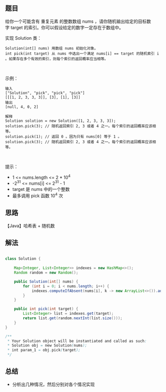 ## 题目

给你一个可能含有 重复元素 的整数数组 nums ，请你随机输出给定的目标数字 target 的索引。你可以假设给定的数字一定存在于数组中。

实现 Solution 类：

    Solution(int[] nums) 用数组 nums 初始化对象。
    int pick(int target) 从 nums 中选出一个满足 nums[i] == target 的随机索引 i 。如果存在多个有效的索引，则每个索引的返回概率应当相等。
 

示例：

    输入
    ["Solution", "pick", "pick", "pick"]
    [[[1, 2, 3, 3, 3]], [3], [1], [3]]
    输出
    [null, 4, 0, 2]
    
    解释
    Solution solution = new Solution([1, 2, 3, 3, 3]);
    solution.pick(3); // 随机返回索引 2, 3 或者 4 之一。每个索引的返回概率应该相等。
    solution.pick(1); // 返回 0 。因为只有 nums[0] 等于 1 。
    solution.pick(3); // 随机返回索引 2, 3 或者 4 之一。每个索引的返回概率应该相等。
 

提示：

- 1 <= nums.length <= 2 * 10<sup>4</sup>
- -2<sup>31</sup> <= nums[i] <= 2<sup>31</sup> - 1
- target 是 nums 中的一个整数
- 最多调用 pick 函数 10<sup>4</sup> 次
 
## 思路

【Java】哈希表 + 随机数

## 解法
```java

class Solution {
    
    Map<Integer, List<Integer>> indexes = new HashMap<>();
    Random random = new Random();

    public Solution(int[] nums) {
        for (int i = 0; i < nums.length; i++) {
            indexes.computeIfAbsent(nums[i], k -> new ArrayList<>()).add(i);
        }
    }

    public int pick(int target) {
        List<Integer> list = indexes.get(target);
        return list.get(random.nextInt(list.size()));
    }
}

/**
 * Your Solution object will be instantiated and called as such:
 * Solution obj = new Solution(nums);
 * int param_1 = obj.pick(target);
 */
```

## 总结

- 分析出几种情况，然后分别对各个情况实现 
